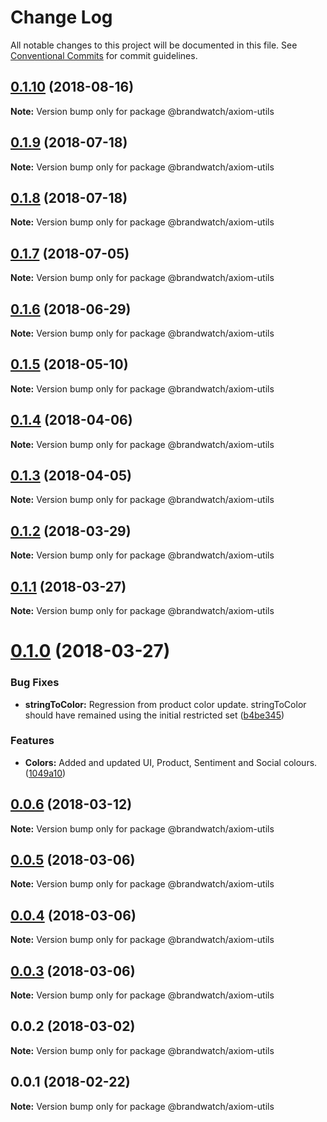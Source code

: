 # Change Log

All notable changes to this project will be documented in this file.
See [Conventional Commits](https://conventionalcommits.org) for commit guidelines.

<a name="0.1.10"></a>
## [0.1.10](https://github.com/HHogg/axiom/compare/@brandwatch/axiom-utils@0.1.9...@brandwatch/axiom-utils@0.1.10) (2018-08-16)




**Note:** Version bump only for package @brandwatch/axiom-utils

<a name="0.1.9"></a>
## [0.1.9](https://github.com/pmsorhaindo/axiom/compare/@brandwatch/axiom-utils@0.1.7...@brandwatch/axiom-utils@0.1.9) (2018-07-18)




**Note:** Version bump only for package @brandwatch/axiom-utils

<a name="0.1.8"></a>
## [0.1.8](https://github.com/pmsorhaindo/axiom/compare/@brandwatch/axiom-utils@0.1.7...@brandwatch/axiom-utils@0.1.8) (2018-07-18)




**Note:** Version bump only for package @brandwatch/axiom-utils

<a name="0.1.7"></a>
## [0.1.7](https://github.com/BrandwatchLtd/axiom/compare/@brandwatch/axiom-utils@0.1.6...@brandwatch/axiom-utils@0.1.7) (2018-07-05)




**Note:** Version bump only for package @brandwatch/axiom-utils

<a name="0.1.6"></a>
## [0.1.6](https://github.com/lpoulter/axiom/compare/@brandwatch/axiom-utils@0.1.5...@brandwatch/axiom-utils@0.1.6) (2018-06-29)




**Note:** Version bump only for package @brandwatch/axiom-utils

<a name="0.1.5"></a>
## [0.1.5](https://github.com/HHogg/axiom/compare/@brandwatch/axiom-utils@0.1.4...@brandwatch/axiom-utils@0.1.5) (2018-05-10)




**Note:** Version bump only for package @brandwatch/axiom-utils

<a name="0.1.4"></a>
## [0.1.4](https://github.com/HHogg/axiom/compare/@brandwatch/axiom-utils@0.1.3...@brandwatch/axiom-utils@0.1.4) (2018-04-06)




**Note:** Version bump only for package @brandwatch/axiom-utils

<a name="0.1.3"></a>
## [0.1.3](https://github.com/HHogg/axiom/compare/@brandwatch/axiom-utils@0.1.2...@brandwatch/axiom-utils@0.1.3) (2018-04-05)




**Note:** Version bump only for package @brandwatch/axiom-utils

<a name="0.1.2"></a>
## [0.1.2](https://github.com/HHogg/axiom/compare/@brandwatch/axiom-utils@0.1.1...@brandwatch/axiom-utils@0.1.2) (2018-03-29)




**Note:** Version bump only for package @brandwatch/axiom-utils

<a name="0.1.1"></a>
## [0.1.1](https://github.com/HHogg/axiom/compare/@brandwatch/axiom-utils@0.1.0...@brandwatch/axiom-utils@0.1.1) (2018-03-27)




**Note:** Version bump only for package @brandwatch/axiom-utils

<a name="0.1.0"></a>
# [0.1.0](https://github.com/HHogg/axiom/compare/@brandwatch/axiom-utils@0.0.6...@brandwatch/axiom-utils@0.1.0) (2018-03-27)


### Bug Fixes

* **stringToColor:** Regression from product color update. stringToColor should have remained using the initial restricted set ([b4be345](https://github.com/HHogg/axiom/commit/b4be345))


### Features

* **Colors:** Added and updated UI, Product, Sentiment and Social colours. ([1049a10](https://github.com/HHogg/axiom/commit/1049a10))




<a name="0.0.6"></a>
## [0.0.6](https://github.com/HHogg/axiom/compare/@brandwatch/axiom-utils@0.0.5...@brandwatch/axiom-utils@0.0.6) (2018-03-12)




**Note:** Version bump only for package @brandwatch/axiom-utils

<a name="0.0.5"></a>
## [0.0.5](https://github.com/HHogg/axiom/compare/@brandwatch/axiom-utils@0.0.4...@brandwatch/axiom-utils@0.0.5) (2018-03-06)




**Note:** Version bump only for package @brandwatch/axiom-utils

<a name="0.0.4"></a>
## [0.0.4](https://github.com/HHogg/axiom/compare/@brandwatch/axiom-utils@0.0.3...@brandwatch/axiom-utils@0.0.4) (2018-03-06)




**Note:** Version bump only for package @brandwatch/axiom-utils

<a name="0.0.3"></a>
## [0.0.3](https://github.com/HHogg/axiom/compare/@brandwatch/axiom-utils@0.0.2...@brandwatch/axiom-utils@0.0.3) (2018-03-06)




**Note:** Version bump only for package @brandwatch/axiom-utils

<a name="0.0.2"></a>
## 0.0.2 (2018-03-02)




**Note:** Version bump only for package @brandwatch/axiom-utils

<a name="0.0.1"></a>
## 0.0.1 (2018-02-22)




**Note:** Version bump only for package @brandwatch/axiom-utils

